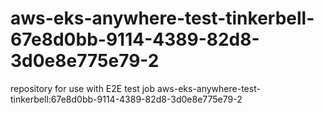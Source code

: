 # aws-eks-anywhere-test-tinkerbell-67e8d0bb-9114-4389-82d8-3d0e8e775e79-2
repository for use with E2E test job aws-eks-anywhere-test-tinkerbell:67e8d0bb-9114-4389-82d8-3d0e8e775e79-2

